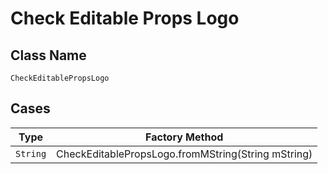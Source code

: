 
# Check Editable Props Logo

## Class Name

`CheckEditablePropsLogo`

## Cases

| Type | Factory Method |
|  --- | --- |
| `String` | CheckEditablePropsLogo.fromMString(String mString) |

